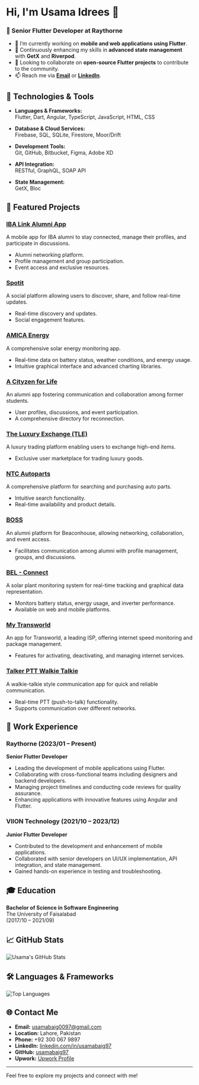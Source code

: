 # Hi, I'm Usama Idrees 👋

### 🚀 Senior Flutter Developer at Raythorne

- 🔭 I’m currently working on **mobile and web applications using Flutter**.
- 🌱 Continuously enhancing my skills in **advanced state management** with **GetX** and **Riverpod**.
- 👯 Looking to collaborate on **open-source Flutter projects** to contribute to the community.
- 📫 Reach me via **[Email](mailto:usamabaig0097@gmail.com)** or **[LinkedIn](https://linkedin.com/in/usamabaig97)**.

## 🔧 Technologies & Tools

- **Languages & Frameworks:**  
  Flutter, Dart, Angular, TypeScript, JavaScript, HTML, CSS

- **Database & Cloud Services:**  
  Firebase, SQL, SQLite, Firestore, Moor/Drift

- **Development Tools:**  
  Git, GitHub, Bitbucket, Figma, Adobe XD

- **API Integration:**  
  RESTful, GraphQL, SOAP API

- **State Management:**  
  GetX, Bloc

## 💼 Featured Projects

### **[IBA Link Alumni App](https://play.google.com/store/apps/details?id=com.iba.linkalumni&hl=en)**  
A mobile app for IBA alumni to stay connected, manage their profiles, and participate in discussions.  
- Alumni networking platform.
- Profile management and group participation.
- Event access and exclusive resources.

### **[Spotit](https://play.google.com/store/apps/details?id=com.app.spotit&hl=en)**  
A social platform allowing users to discover, share, and follow real-time updates.  
- Real-time discovery and updates.
- Social engagement features.

### **[AMICA Energy](https://play.google.com/store/apps/details?id=com.viion.amica&hl=en)**  
A comprehensive solar energy monitoring app.  
- Real-time data on battery status, weather conditions, and energy usage.
- Intuitive graphical interface and advanced charting libraries.

### **[A Cityzen for Life](https://play.google.com/store/apps/details?id=com.viion.tcsalumniapp&hl=en)**  
An alumni app fostering communication and collaboration among former students.  
- User profiles, discussions, and event participation.
- A comprehensive directory for reconnection.

### **[The Luxury Exchange (TLE)](https://play.google.com/store/apps/details?id=com.app.tle&hl=en)**  
A luxury trading platform enabling users to exchange high-end items.  
- Exclusive user marketplace for trading luxury goods.

### **[NTC Autoparts](https://play.google.com/store/apps/details?id=com.app.ntc&hl=en)**  
A comprehensive platform for searching and purchasing auto parts.  
- Intuitive search functionality.
- Real-time availability and product details.

### **[BOSS](https://play.google.com/store/apps/details?id=com.beaconhouse.boss&hl=en)**  
An alumni platform for Beaconhouse, allowing networking, collaboration, and event access.  
- Facilitates communication among alumni with profile management, groups, and discussions.

### **[BEL - Connect](https://play.google.com/store/apps/details?id=com.energise.bel&hl=en)**  
A solar plant monitoring system for real-time tracking and graphical data representation.  
- Monitors battery status, energy usage, and inverter performance.
- Available on web and mobile platforms.

### **[My Transworld](https://play.google.com/store/apps/details?id=com.viion.tes&hl=en)**  
An app for Transworld, a leading ISP, offering internet speed monitoring and package management.  
- Features for activating, deactivating, and managing internet services.

### **[Talker PTT Walkie Talkie](https://play.google.com/store/apps/details?id=network.talker.app&hl=en)**  
A walkie-talkie style communication app for quick and reliable communication.  
- Real-time PTT (push-to-talk) functionality.
- Supports communication over different networks.

## 💼 Work Experience

### Raythorne (2023/01 – Present)  
**Senior Flutter Developer**  
- Leading the development of mobile applications using Flutter.
- Collaborating with cross-functional teams including designers and backend developers.
- Managing project timelines and conducting code reviews for quality assurance.
- Enhancing applications with innovative features using Angular and Flutter.

### VIION Technology (2021/10 – 2023/12)  
**Junior Flutter Developer**  
- Contributed to the development and enhancement of mobile applications.
- Collaborated with senior developers on UI/UX implementation, API integration, and state management.
- Gained hands-on experience in testing and troubleshooting.

## 🎓 Education

**Bachelor of Science in Software Engineering**  
The University of Faisalabad  
(2017/10 – 2021/09)

## 📈 GitHub Stats

![Usama's GitHub Stats](https://github-readme-stats.vercel.app/api?username=usamabaig97&show_icons=true&theme=radical)

## 🛠️ Languages & Frameworks

![Top Languages](https://github-readme-stats.vercel.app/api/top-langs/?username=usamabaig97&layout=compact&theme=radical)

## 🌐 Contact Me

- **Email:** [usamabaig0097@gmail.com](mailto:usamabaig0097@gmail.com)  
- **Location:** Lahore, Pakistan  
- **Phone:** +92 300 067 9897  
- **LinkedIn:** [linkedin.com/in/usamabaig97](https://linkedin.com/in/usamabaig97)  
- **GitHub:** [usamabaig97](https://github.com/usamabaig97)  
- **Upwork:** [Upwork Profile](https://www.upwork.com/freelancers/~01060f4eb367cdfe8e)

---

Feel free to explore my projects and connect with me!
